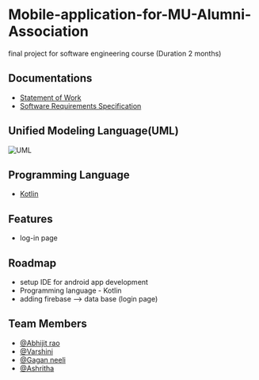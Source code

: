 
# Mobile-application-for-MU-Alumni-Association

final project for  software engineering course (Duration 2 months) 


## Documentations

+ [Statement of Work](https://github.com/Abhijit7979/Mobile-application-for-MU-Alumni-Association/blob/db073af25aefafac2094d92c427f69acc205d555/Statement%20of%20Work%20team-12.pdf)
+ [Software Requirements Specification](https://github.com/Abhijit7979/Mobile-application-for-MU-Alumni-Association/blob/main/Software%20Requirements%20Specification(SRS).pdf)

## Unified Modeling Language(UML)
![UML](UML.png)


## Programming Language
- [Kotlin](https://developer.android.com/courses/pathways/android-basics-compose-unit-1-pathway-1)

## Features

- log-in page 

## Roadmap

- setup IDE for android app development
- Programming language - Kotlin
- adding firebase --> data base (login page)

## Team Members

- [@Abhijit rao](https://github.com/Abhijit7979)
- [@Varshini](https://github.com/varshinivaddepalli)
- [@Gagan neeli](https://github.com/gaganneeli)
- [@Ashritha](https://github.com/sriashritha0403)








